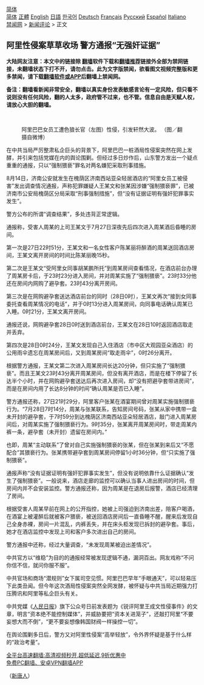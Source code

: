  <!-- 面包屑导航 --> <div class="breadcrumb"><!-- GTranslate: https://gtranslate.io/ -->  <div class="switcher notranslate">  <div class="selected">  <a href="#" onclick="return false;"> 简体</a>  </div>  <div class="option">  <a href="https://www.bannedbook.org" onclick="doGTranslate('zh-CN|zh-CN');jQuery('div.switcher div.selected a').html(jQuery(this).html());return false;" title="简体中文" class="nturl selected"> 简体</a>  <a href="https://www.bannedbook.org/zh-tw/" onclick="doGTranslate('zh-CN|zh-TW');jQuery('div.switcher div.selected a').html(jQuery(this).html());return false;" title="繁體中文" class="nturl"> 正體</a>  <a href="https://www.bannedbook.org/en/" onclick="doGTranslate('zh-CN|en');jQuery('div.switcher div.selected a').html(jQuery(this).html());return false;" title="English" class="nturl"> English</a>  <a href="https://www.bannedbook.org/ja/" onclick="doGTranslate('zh-CN|ja');jQuery('div.switcher div.selected a').html(jQuery(this).html());return false;" title="日本語" class="nturl"> 日語</a>  <a href="https://www.bannedbook.org/ko/" onclick="doGTranslate('zh-CN|ko');jQuery('div.switcher div.selected a').html(jQuery(this).html());return false;" title="한국어" class="nturl"> 한국어</a>  <a href="https://www.bannedbook.org/de/" onclick="doGTranslate('zh-CN|de');jQuery('div.switcher div.selected a').html(jQuery(this).html());return false;" title="Deutsch" class="nturl"> Deutsch</a>  <a href="https://www.bannedbook.org/fr/" onclick="doGTranslate('zh-CN|fr');jQuery('div.switcher div.selected a').html(jQuery(this).html());return false;" title="Français" class="nturl"> Français</a>  <a href="https://www.bannedbook.org/ru/" onclick="doGTranslate('zh-CN|ru');jQuery('div.switcher div.selected a').html(jQuery(this).html());return false;" title="Русский" class="nturl"> Русский</a>  <a href="https://www.bannedbook.org/es/" onclick="doGTranslate('zh-CN|es');jQuery('div.switcher div.selected a').html(jQuery(this).html());return false;" title="Español" class="nturl"> Español</a>  <a href="https://www.bannedbook.org/it/" onclick="doGTranslate('zh-CN|it');jQuery('div.switcher div.selected a').html(jQuery(this).html());return false;" title="Italiano" class="nturl"> Italiano</a>  </div>  </div>      <div class='breadcrumb-sub'><!-- Breadcrumb NavXT 6.3.0 --> <a href="https://www.bannedbook.org/" class="home">禁闻网</a> &gt; <a href="https://www.bannedbook.org/bnews/comments/" class="category">新闻评论</a> &gt; 正文</div></div><h2>阿里性侵案草草收场 警方通报“无强奸证据”</h2> <p class="notice"><b>大陆网友注意：本文中的链接除 <a href="https://github.com/bannedbook/fanqiang" >翻墙</a>软件下载和<a href="https://github.com/killgcd/justmysocks/blob/master/README.md">翻墙推荐</a>链接外全部为禁网链接，未翻墙状态下打不开，请勿点击。此为文字版禁闻，欲看图文视频完整版和更多禁闻，请下载<a href="https://github.com/bannedbook/fanqiang">翻墙软件或APP</a>后翻墙上禁闻网。</p><p>备注：翻墙看新闻非常安全，翻墙以真实身份发表敏感言论有一定风险，但只看不说则没有任何风险，翻的人太多，政府管不过来，也不管。信息自由是天赋人权，请放心大胆的翻墙。</b></p>  <div class="entry"> <br /> <figure><a href="https://i0.wp.com/upload-images-bucket-v64rleca837do.s3.eu-west-1.amazonaws.com/wp-content/uploads/2021/08/10005824/d5800864.jpeg?fit=600%2C377&#038;ssl=1" data-caption="阿里巴巴女员工遭色狼长官（左图）性侵，引发轩然大波。 （图／翻摄自微博）"></a><figcaption class="wp-caption-text">阿里巴巴女员工遭色狼长官（左图）性侵，引发轩然大波。 （图／翻摄自微博）</figcaption></figure> <p>在中共当局严厉整肃私企巨头的背景下，阿里巴巴一桩酒局性侵案突然在网上发酵，并引来包括党媒在内的舆论围剿。但经过多日炒作后，山东警方发出一个疑点重重的通报，只以“强制猥亵”罪名对两名嫌犯采取刑事措施。</p> <p>8月14日，济南公安就发生在槐荫区济南西站亚朵轻居酒店的“阿里女员工被侵害”发出调查情况通报，声称犯罪嫌疑人王某文和张某因涉嫌“强制猥亵罪”，已被济南市公安局槐荫区分局采取“刑事强制措施”，但“没有证据证明有强奸犯罪事实发生”。</p> <p>警方公布的所谓“调查结果”，多处违背正常逻辑。</p> <p>通报称，受害人周某的上司王某文于7月27日深夜先后四次进入周某酒后昏睡的房间。</p> <p>第一次是27日22时51分，王某文和一名女性客户陈某丽将醉酒的周某送回酒店房间，王某文离开房间的时间比陈某丽晚15秒。</p>  <p>第二次是王某文“受阿里女同事胡某鹏所托”到周某房间查看情况，在酒店前台办理了周某房卡后，于23时23分进入房间，并对周某实施了“强制猥亵”。23时33分他还在房间内网购了避孕套。23时43分离开房间。</p> <p>第三次是在网购避孕套送达酒店前台的同时（28日0时），王某文再次“接到女同事委托查看周某情况的电话”，并于0时13分进入周某房间，向同事电话确认周某已入睡。0时21分，王某文离开房间。</p> <p>通报还说，网购避孕套28日0时送到酒店前台，王某文在28日10时返回酒店取走并丢弃。</p> <p>第四次是28日0时24分，王某文发现自己入住酒店（市中区大观园亚朵酒店）的公用雨伞遗忘在周某房间后，又到周某房间“取走雨伞”，0时26分离开。</p> <p>根据警方通报，王某文第二次进入周某房间长达20分钟，但只实施了“强制猥亵”。而且王某文23时43分离开周某房间，但没有离开酒店，而是在楼下停留了长达半个小时，并在网购避孕套送达后再次进入房间，却“没有把避孕套带进房间”，而是在房间内用了长达8分钟的时间“确认周某是否已入睡”。</p>  <p>警方通报还称，27日21时29分，阿里客户张某在酒宴期间曾对周某实施强制猥亵行为。“7月28日7时14分，周某与张某联系，告知房间号码，张某从家中携带一盒未开封的避孕套，于7时59分到达槐荫区济南西站亚朵轻居酒店，敲门进入周某房间后，对周某实施了强制猥亵行为。9时35分，张某离开周某房间时，带走周某内裤一条，避孕套（未开封）遗留在房间内。”</p> <p>也即，周某“主动联系”了曾对自己实施强制猥亵的张某，但在张某到来后又“不愿配合”其猥亵行为。张某携带避孕套到周某房间停留1小时36分钟，但“只实施了强制猥亵”。</p> <p>通报声称“没有证据证明有强奸犯罪事实发生”，但没有说明依靠什么证据确认“发生了强制猥亵”。一般说来，酒店走廊的监控可以确认当事人进出房间的时间，但房间内并不会安装监控。警方通报还称，因为周某是在退房后报警，酒店已经清理了房间。</p> <p>根据受害人周某早前在网上的公开指控，她被上司强迫到济南出差，陪客户喝酒，在酒宴上被灌醉后就被客户猥亵，被送回酒店房间后一直昏睡不醒，醒来后发现自己全身赤裸，房间一片混乱，内裤丢失，并在床头柜发现已拆封的避孕套。事后，她才在酒店监控中发现上司和客户多次进出自己的房间。</p> <p>警方通报中还称，经过大量调查，“未发现周某被迫出差情况”。</p>  <p>中共官方以“维稳”为目的的通报经常被发现逻辑不通，漏洞百出。网友戏称“不问你信不信，就问你服不服”。</p> <p>中共官场和商场“潜规则”女下属司空见惯。阿里巴巴早年“手眼通天”，可以轻易压下此类丑闻。但今年这次酒局性侵案突然全网发酵，被怀疑与中共当局近期强力打压腾讯和阿里等私企巨头有关。</p> <p>中共党媒《<span class='wp_keywordlink'><a href="https://www.bannedbook.org/forum2/topic109.html" title="透视人民日报" target="_blank">人民日报</a></span>》旗下公众号日前发表题为《锐评阿里王成文性侵事件》的文章，明言“资本绝不能控制媒体”，并威胁要把“资本关进笼子”，还敲打阿里“不要妄想大而不倒”，“更不要妄想像韩国财阀一样操控一切”。</p> <p>在舆论围剿多日后，警方又对阿里性侵案“高举轻放”，令外界怀疑是基于什么样的“政治考量”。</p> <p class="texttj"> <a href="https://github.com/bannedbook/fanqiang/wiki/V2ray%E6%9C%BA%E5%9C%BA" target="_blank">全平台高速翻墙:高清视频秒开,超低延迟,9折优惠中</a><br/> <a href="https://github.com/bannedbook/fanqiang/wiki/%E7%A6%81%E9%97%BB%E7%BD%91%E5%AE%89%E5%8D%93%E7%BF%BB%E5%A2%99%E6%96%B0%E9%97%BBAPP" target="_blank">免费PC翻墙、安卓VPN翻墙APP</a></p> <p>（<span class='wp_keywordlink_affiliate'><a href="https://www.ntdtv.com/" title="新唐人">新唐人</a></span>）</p><a name='sharetosocial'></a>  <div style="margin-bottom:5px;padding-bottom:5px;clear:both"> <div id="archive-pix-1" class="banner-ads"> <!-- AuctionX Display platform tag START --> <div id="26318x728x90x621x_ADSLOT2" clicktrack="%%CLICK_URL_ESC%%"></div> <!-- AuctionX Display platform tag END --> </div> <div id="archive-pix-2" class="banner-ads"> <!-- AuctionX Display platform tag START --> <div id="26315x300x250x621x_ADSLOT2" clicktrack="%%CLICK_URL_ESC%%"></div> <!-- AuctionX Display platform tag END --> </div> </div>  <div id="archive-pix-1" class="banner-ads"> <!-- AuctionX Display platform tag START --> <div id="26318x728x90x621x_ADSLOT3" clicktrack="%%CLICK_URL_ESC%%"></div> <!-- AuctionX Display platform tag END --> </div> </div><!--END ENTRY--> 